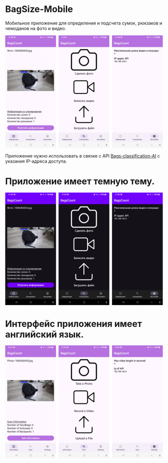 # BagSize-Mobile
Мобильное приложение для определения и подсчета сумок, рюкзаков и чемоданов на фото и видео.

![Вид приложения](media/standard.jpg)

Приложение нужно использовать в связке с API [Bags-classification-AI](https://github.com/Ivalip/Bags-classification-AI) с указания IP-адреса доступа.

# Приложение имеет темную тему.

![Темная тема приложения](media/dark.jpg)

# Интерфейс приложения имеет английский язык.

![Интерфейс приложения на английском языке](media/english.jpg)
